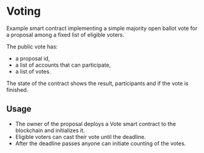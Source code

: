 # Voting

Example smart contract implementing a simple majority open ballot vote for a proposal among a fixed list of eligible voters.

The public vote has:
- a proposal id,
- a list of accounts that can participate,
- a list of votes.

The state of the contract shows the result, participants and if the vote is finished.

## Usage

* The owner of the proposal deploys a Vote smart contract to the blockchain and initializes it.
* Eligible voters can cast their vote until the deadline.
* After the deadline passes anyone can initiate counting of the votes.

